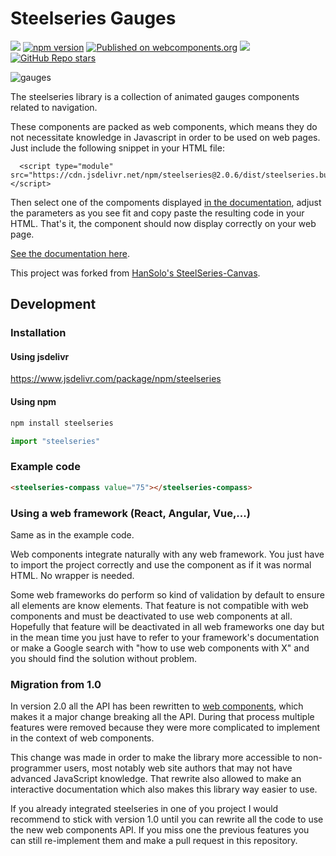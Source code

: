 
# Steelseries Gauges

[![](https://github.com/nicolas-van/steelseries/workflows/Node%20CI/badge.svg)](https://github.com/nicolas-van/steelseries/actions)
[![npm version](https://img.shields.io/npm/v/steelseries.svg)](https://www.npmjs.com/package/steelseries)
[![Published on webcomponents.org](https://img.shields.io/badge/webcomponents.org-published-blue.svg)](https://www.webcomponents.org/element/steelseries)
[![](https://data.jsdelivr.com/v1/package/npm/steelseries/badge)](https://www.jsdelivr.com/package/npm/steelseries)
[![GitHub Repo stars](https://img.shields.io/github/stars/nicolas-van/steelseries?style=social)](https://github.com/nicolas-van/steelseries/stargazers)

![gauges](./gauges.gif)
      
The steelseries library is a collection of animated gauges components related to navigation.

These components are packed as web components, which means they do not necessitate knowledge in Javascript
in order to be used on web pages. Just include the following snippet in your HTML file:

```
  <script type="module" src="https://cdn.jsdelivr.net/npm/steelseries@2.0.6/dist/steelseries.bundled.min.js"></script>
```

Then select one of the compoments displayed [in the documentation](https://nicolas-van.github.io/steelseries/), adjust the parameters as you see fit and copy paste the resulting
code in your HTML. That's it, the component should now display correctly on your web page.

[See the documentation here](https://nicolas-van.github.io/steelseries/).

This project was forked from [HanSolo's SteelSeries-Canvas](https://github.com/HanSolo/SteelSeries-Canvas).

## Development

### Installation

#### Using jsdelivr

https://www.jsdelivr.com/package/npm/steelseries

#### Using npm

```bash
npm install steelseries
```

```javascript
import "steelseries"
```

### Example code

```html
<steelseries-compass value="75"></steelseries-compass>
```

### Using a web framework (React, Angular, Vue,...)

Same as in the example code.

Web components integrate naturally with any web framework. You just have to import the project correctly and
use the component as if it was normal HTML. No wrapper is needed.

Some web frameworks do perform so kind of validation by default to ensure all elements are know elements. That feature is not compatible with web components and must be deactivated to use web components at all. Hopefully that feature will be deactivated in all web frameworks one day but in the mean time you just have to refer to your framework's documentation or make a Google search with "how to use web components with X" and you should find the solution without problem.

### Migration from 1.0

In version 2.0 all the API has been rewritten to [web components](https://developer.mozilla.org/fr/docs/Web/Web_Components), which makes it a major change breaking all the API. During that process multiple features were
removed because they were more complicated to implement in the context of web components.

This change was made in order to make the library more accessible to non-programmer users, most notably web site authors that may not have advanced JavaScript knowledge. That rewrite also allowed to make an interactive documentation which also makes this library way easier to use.

If you already integrated steelseries in one of you project I would recommend to stick with version 1.0 until you can rewrite all the code to use the new web components API. If you miss one the previous features you can still re-implement them and make a pull request in this repository.
